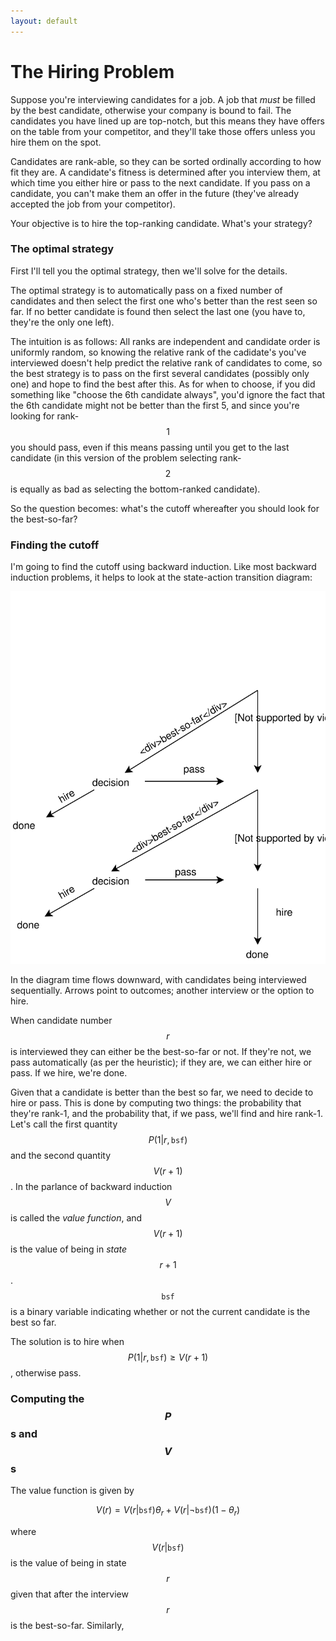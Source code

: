 ```yaml
---
layout: default
---
```


# The Hiring Problem

Suppose you're interviewing candidates for a job.  A job that _must_ be filled by the best candidate, otherwise your company is bound to fail.  The candidates you have lined up are top-notch, but this means they have offers on the table from your competitor, and they'll take those offers unless you hire them on the spot.

Candidates are rank-able, so they can be sorted ordinally according to how fit they are.  A candidate's fitness is determined after you interview them, at which time you either hire or pass to the next candidate.  If you pass on a candidate, you can't make them an offer in the future (they've already accepted the job from your competitor).

Your objective is to hire the top-ranking candidate.  What's your strategy?

### The optimal strategy

First I'll tell you the optimal strategy, then we'll solve for the details.

The optimal strategy is to automatically pass on a fixed number of candidates and then select the first one who's better than the rest seen so far.  If no better candidate is found then select the last one (you have to, they're the only one left).

The intuition is as follows: All ranks are independent and candidate order is uniformly random, so knowing the relative rank of the cadidate's you've interviewed doesn't help predict the relative rank of candidates to come, so the best strategy is to pass on the first several candidates (possibly only one) and hope to find the best after this.  As for when to choose, if you did something like "choose the 6th candidate always", you'd ignore the fact that the 6th candidate might not be better than the first 5, and since you're looking for rank-$$1$$ you should pass, even if this means passing until you get to the last candidate (in this version of the problem selecting rank-$$2$$ is equally as bad as selecting the bottom-ranked candidate).

So the question becomes: what's the cutoff whereafter you should look for the best-so-far?

### Finding the cutoff

I'm going to find the cutoff using backward induction.  Like most backward induction problems, it helps to look at the state-action transition diagram:

<center><img src="hiring-problem/state-action-diagram.svg" type="image/svg+xml"></center>



In the diagram time flows downward, with candidates being interviewed sequentially. Arrows point to outcomes; another interview or the option to hire.

When candidate number $$r$$ is interviewed they can either be the best-so-far or not.  If they're not, we pass automatically (as per the heuristic); if they are, we can either hire or pass.  If we hire, we're done.

Given that a candidate is better than the best so far, we need to decide to hire or pass.  This is done by computing two things: the probability that they're rank-1, and the probability that, if we pass, we'll find and hire rank-1.  Let's call the first quantity $$P(1|r,\texttt{bsf})$$ and the second quantity $$V(r+1)$$.  In the parlance of backward induction $$V$$ is called the _value function_, and $$V(r+1)$$ is the value of being in _state_ $$r+1$$.  $$\texttt{bsf}$$ is a binary variable indicating whether or not the current candidate is the best so far.

The solution is to hire when $$P(1|r,\texttt{bsf}) \ge V(r+1)$$, otherwise pass.

### Computing the $$P$$s and $$V$$s

The value function is given by

$$V(r) = V(r|\texttt{bsf})\theta_r + V(r|\neg\texttt{bsf})(1-\theta_r) $$

where $$V(r|\texttt{bsf})$$ is the value of being in state $$r$$ given that after the interview $$r$$ is the best-so-far.  Similarly, 



